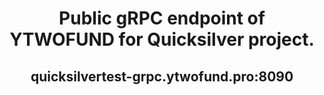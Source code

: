  <h1 align="center"> Public gRPC endpoint of YTWOFUND for Quicksilver project.
 <h2 align="center"> quicksilvertest-grpc.ytwofund.pro:8090

